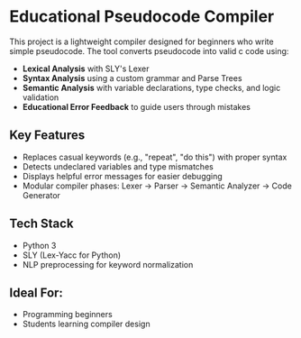 # Educational Pseudocode Compiler

This project is a lightweight compiler designed for beginners who write simple pseudocode. The tool converts pseudocode into valid c code using:

- **Lexical Analysis** with SLY's Lexer
- **Syntax Analysis** using a custom grammar and Parse Trees
- **Semantic Analysis** with variable declarations, type checks, and logic validation
- **Educational Error Feedback** to guide users through mistakes

## Key Features
- Replaces casual keywords (e.g., "repeat", "do this") with proper syntax
- Detects undeclared variables and type mismatches
- Displays helpful error messages for easier debugging
- Modular compiler phases: Lexer → Parser → Semantic Analyzer → Code Generator

## Tech Stack
- Python 3
- SLY (Lex-Yacc for Python)
- NLP preprocessing for keyword normalization

## Ideal For:
- Programming beginners
- Students learning compiler design
